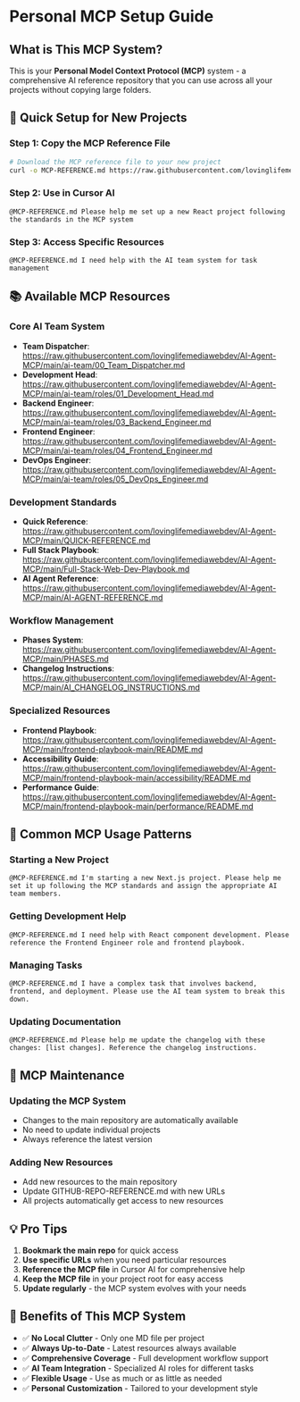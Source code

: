 # Personal MCP Setup Guide

## What is This MCP System?

This is your **Personal Model Context Protocol (MCP)** system - a comprehensive AI reference repository that you can use across all your projects without copying large folders.

## 🚀 Quick Setup for New Projects

### Step 1: Copy the MCP Reference File
```bash
# Download the MCP reference file to your new project
curl -o MCP-REFERENCE.md https://raw.githubusercontent.com/lovinglifemediawebdev/AI-Agent-MCP/main/GITHUB-REPO-REFERENCE.md
```

### Step 2: Use in Cursor AI
```
@MCP-REFERENCE.md Please help me set up a new React project following the standards in the MCP system
```

### Step 3: Access Specific Resources
```
@MCP-REFERENCE.md I need help with the AI team system for task management
```

## 📚 Available MCP Resources

### Core AI Team System
- **Team Dispatcher**: https://raw.githubusercontent.com/lovinglifemediawebdev/AI-Agent-MCP/main/ai-team/00_Team_Dispatcher.md
- **Development Head**: https://raw.githubusercontent.com/lovinglifemediawebdev/AI-Agent-MCP/main/ai-team/roles/01_Development_Head.md
- **Backend Engineer**: https://raw.githubusercontent.com/lovinglifemediawebdev/AI-Agent-MCP/main/ai-team/roles/03_Backend_Engineer.md
- **Frontend Engineer**: https://raw.githubusercontent.com/lovinglifemediawebdev/AI-Agent-MCP/main/ai-team/roles/04_Frontend_Engineer.md
- **DevOps Engineer**: https://raw.githubusercontent.com/lovinglifemediawebdev/AI-Agent-MCP/main/ai-team/roles/05_DevOps_Engineer.md

### Development Standards
- **Quick Reference**: https://raw.githubusercontent.com/lovinglifemediawebdev/AI-Agent-MCP/main/QUICK-REFERENCE.md
- **Full Stack Playbook**: https://raw.githubusercontent.com/lovinglifemediawebdev/AI-Agent-MCP/main/Full-Stack-Web-Dev-Playbook.md
- **AI Agent Reference**: https://raw.githubusercontent.com/lovinglifemediawebdev/AI-Agent-MCP/main/AI-AGENT-REFERENCE.md

### Workflow Management
- **Phases System**: https://raw.githubusercontent.com/lovinglifemediawebdev/AI-Agent-MCP/main/PHASES.md
- **Changelog Instructions**: https://raw.githubusercontent.com/lovinglifemediawebdev/AI-Agent-MCP/main/AI_CHANGELOG_INSTRUCTIONS.md

### Specialized Resources
- **Frontend Playbook**: https://raw.githubusercontent.com/lovinglifemediawebdev/AI-Agent-MCP/main/frontend-playbook-main/README.md
- **Accessibility Guide**: https://raw.githubusercontent.com/lovinglifemediawebdev/AI-Agent-MCP/main/frontend-playbook-main/accessibility/README.md
- **Performance Guide**: https://raw.githubusercontent.com/lovinglifemediawebdev/AI-Agent-MCP/main/frontend-playbook-main/performance/README.md

## 🎯 Common MCP Usage Patterns

### Starting a New Project
```
@MCP-REFERENCE.md I'm starting a new Next.js project. Please help me set it up following the MCP standards and assign the appropriate AI team members.
```

### Getting Development Help
```
@MCP-REFERENCE.md I need help with React component development. Please reference the Frontend Engineer role and frontend playbook.
```

### Managing Tasks
```
@MCP-REFERENCE.md I have a complex task that involves backend, frontend, and deployment. Please use the AI team system to break this down.
```

### Updating Documentation
```
@MCP-REFERENCE.md Please help me update the changelog with these changes: [list changes]. Reference the changelog instructions.
```

## 🔄 MCP Maintenance

### Updating the MCP System
- Changes to the main repository are automatically available
- No need to update individual projects
- Always reference the latest version

### Adding New Resources
- Add new resources to the main repository
- Update GITHUB-REPO-REFERENCE.md with new URLs
- All projects automatically get access to new resources

## 💡 Pro Tips

1. **Bookmark the main repo** for quick access
2. **Use specific URLs** when you need particular resources
3. **Reference the MCP file** in Cursor AI for comprehensive help
4. **Keep the MCP file** in your project root for easy access
5. **Update regularly** - the MCP system evolves with your needs

## 🚀 Benefits of This MCP System

- ✅ **No Local Clutter** - Only one MD file per project
- ✅ **Always Up-to-Date** - Latest resources always available
- ✅ **Comprehensive Coverage** - Full development workflow support
- ✅ **AI Team Integration** - Specialized AI roles for different tasks
- ✅ **Flexible Usage** - Use as much or as little as needed
- ✅ **Personal Customization** - Tailored to your development style
